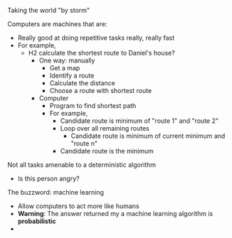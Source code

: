 Taking the world "by storm"

Computers are machines that are:
- Really good at doing repetitive tasks really, really fast
- For example,
	- H2 calculate the shortest route to Daniel's house?
		- One way: manually
			- Get a map
			- Identify a route
			- Calculate the distance
			- Choose a route with shortest route
		- Computer
			- Program to find shortest path
			- For example,
				- Candidate route is minimum of "route 1" and "route 2"
				- Loop over all remaining routes
					- Candidate route is minimum of current minimum and "route n"
				- Candidate route is the minimum

Not all tasks amenable to a deterministic algorithm
- Is this person angry?

The buzzword: machine learning
- Allow computers to act more like humans
- **Warning**: The answer returned my a machine learning algorithm is **probabilistic**
- 
